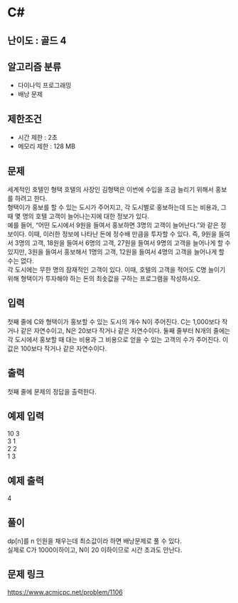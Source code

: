 # C#

## 난이도 : 골드 4

## 알고리즘 분류
  - 다이나믹 프로그래밍
  - 배낭 문제

## 제한조건
  - 시간 제한 : 2초
  - 메모리 제한 : 128 MB

## 문제
세계적인 호텔인 형택 호텔의 사장인 김형택은 이번에 수입을 조금 늘리기 위해서 홍보를 하려고 한다.<br/>
형택이가 홍보를 할 수 있는 도시가 주어지고, 각 도시별로 홍보하는데 드는 비용과, 그 때 몇 명의 호텔 고객이 늘어나는지에 대한 정보가 있다.<br/>
예를 들어, “어떤 도시에서 9원을 들여서 홍보하면 3명의 고객이 늘어난다.”와 같은 정보이다. 이때, 이러한 정보에 나타난 돈에 정수배 만큼을 투자할 수 있다. 즉, 9원을 들여서 3명의 고객, 18원을 들여서 6명의 고객, 27원을 들여서 9명의 고객을 늘어나게 할 수 있지만, 3원을 들여서 홍보해서 1명의 고객, 12원을 들여서 4명의 고객을 늘어나게 할 수는 없다.<br/>
각 도시에는 무한 명의 잠재적인 고객이 있다. 이때, 호텔의 고객을 적어도 C명 늘이기 위해 형택이가 투자해야 하는 돈의 최솟값을 구하는 프로그램을 작성하시오.<br/>

## 입력
첫째 줄에 C와 형택이가 홍보할 수 있는 도시의 개수 N이 주어진다. C는 1,000보다 작거나 같은 자연수이고, N은 20보다 작거나 같은 자연수이다. 둘째 줄부터 N개의 줄에는 각 도시에서 홍보할 때 대는 비용과 그 비용으로 얻을 수 있는 고객의 수가 주어진다. 이 값은 100보다 작거나 같은 자연수이다.<br/>

## 출력
첫째 줄에 문제의 정답을 출력한다.<br/>

## 예제 입력
10 3<br/>
3 1<br/>
2 2<br/>
1 3<br/>

## 예제 출력
4<br/>

## 풀이
dp[n]를 n 인원을 채우는데 최소값이라 하면 배낭문제로 풀 수 있다.<br/>
실제로 C가 1000이하이고, N이 20 이하이므로 시간 초과도 안난다.<br/>

## 문제 링크
https://www.acmicpc.net/problem/1106